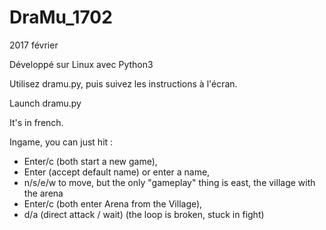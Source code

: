# DraMu_1702
2017 février

Développé sur Linux avec Python3

Utilisez dramu.py, puis suivez les instructions à l'écran.

Launch dramu.py

It's in french.

Ingame, you can just hit :
- Enter/c (both start a new game),
- Enter (accept default name) or enter a name,
- n/s/e/w to move, but the only "gameplay" thing is east, the village with the arena
- Enter/c (both enter Arena from the Village),
- d/a (direct attack / wait) (the loop is broken, stuck in fight)
